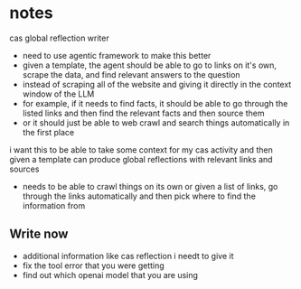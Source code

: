 # notes

cas global reflection writer

- need to use agentic framework to make this better
- given a template, the agent should be able to go to links on it's own, scrape the data, and find relevant answers to the question
- instead of scraping all of the website and giving it directly in the context window of the LLM
- for example, if it needs to find facts, it should be able to go through the listed links and then find the relevant facts and then source them
- or it should just be able to web crawl and search things automatically in the first place

i want this to be able to take some context for my cas activity and then given a template can produce global reflections with relevant links and sources
- needs to be able to crawl things on its own or given a list of links, go through the links automatically and then pick where to find the information from

## Write now
- additional information like cas reflection i needt to give it 
- fix the tool error that you were getting
- find out which openai model that you are using